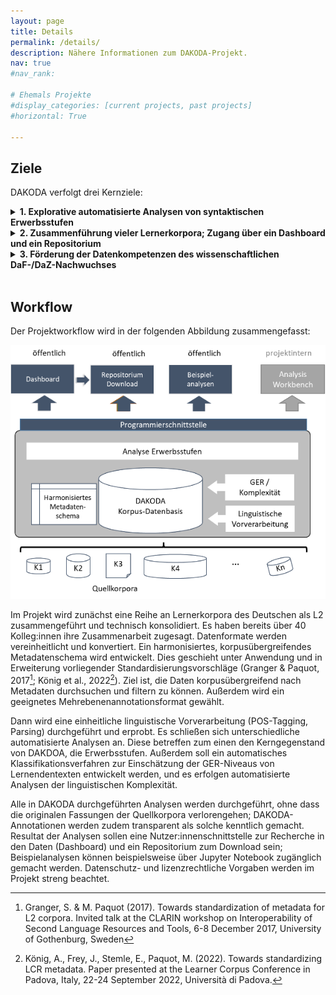 ```yaml
---
layout: page
title: Details
permalink: /details/
description: Nähere Informationen zum DAKODA-Projekt.
nav: true
#nav_rank:

# Ehemals Projekte
#display_categories: [current projects, past projects]
#horizontal: True

---
```

## Ziele

DAKODA verfolgt drei Kernziele:

<details>
  <summary><b>1.	Explorative automatisierte Analysen von syntaktischen Erwerbsstufen </b></summary>
  <div>
  <p>
  Linguistischer Dreh- und Angelpunkt in DAKODA sind die sogenannten Erwerbsstufen, die v.a. basale Wortstellungsmuster im Fremd- und Zweitsprachenerwerb (L2) fokussieren. Sie wurden zunächst im ZISA-Projekt beschrieben (Clahsen et al., 1983) und dann insbesondere in der Processability Theory weiterentwickelt, wo sie eine fundamentale Rolle spielen (Lenzing et al., 2019; Pienemann, 1998; 2005). Auch in der Sprachdiagnostik finden sie in verschiedenen profilanalytischen Verfahren breite Anwendung (z.B. Grießhaber, 2012). Die Erwerbsstufen sind der wohl am intensivsten beforschte linguistische Aspekt des Deutschen als L2. Dennoch bleiben teils grundlegende Gesichtspunkte dazu eher lückenhaft beantwortet, und es ergeben sich weiterführende Fragestellungen. </p>

  <p>
  Zum einen gilt dies für unterschiedliche Facetten von Variation. Denkbar ist, dass verschiedene lernendeninterne (z.B. das Erwerbsalter) und -externe (z.B. Aufgabenstellungen) Variationsfaktoren den Aneignungsverlauf der für die Erwerbsstufen relevanten sprachlichen Gegenstände beeinflussen könnten. Auch die beträchtliche inter-, aber auch intraindividuelle lernersprachliche Variation selbst ist wieder ins Zentrum der Aufmerksamkeit der L2-Erwerbsforschung gerückt und wird durch verbesserte Analysemethoden deutlicher sichtbar als zuvor: Erwerbsverläufe erweisen sich oft als nicht-linear und dynamisch. Unterschiedliche Variationsdimensionen spielen für die Analysen im DAKODA-Projekt deshalb eine wichtige Rolle. </p>

  <p>
  Zum anderen ist der Fokus der Erwerbsstufen auf grundlegende Wortstellungsmuster und einige wenige morphologische Phänomene aus linguistischer Sicht eng. Mit welchen anderen sprachlichen Aspekten die Stufen zusammenhängen, ist bislang kaum erforscht. Durch die explorative automatisierte Analyse ausdifferenzierender sprachlicher Phänomene (z.B. Typen der Vorfeldbesetzung für den Erwerb von V2) und der linguistischen Komplexität sowie die vorgesehene automatische Klassifizierung der lernersprachlichen Texte in Niveaustufen des Gemeinsamen europäischen Regerenzrahmens (GER, Europarat, 2001, 2020) sollen in DAKODA etwaige derartige Zusammenhänge ins Licht gerückt werden. </p>

  <p>
  Grundsätzlich ist zu konzedieren, dass automatisierte Lernersprachenanalysen von erheblichen technischen Herausforderungen geprägt und fehleranfällig sind. Ziel von DAKODA ist deshalb zunächst eine erste, fundierte und gut reflektierte Einschätzung prinzipieller Möglichkeiten und Grenzen automatischer Analyseverfahren für L2-Erwerbsstufen des Deutschen. Dazu werden die in DAKODA zu entwickelnden automatisierten Annotationsverfahren iterativ in mehreren Qualitätsprüfungszyklen prozessorientiert hinsichtlich ihrer Genauigkeit und Validität eingeschätzt und revidiert. Die geplanten Tools tragen also explorativen Charakter. </p>

  <div class="container">
    <div class="row">
      <div class="col">
        <img src="../assets/img/ablauf-dakoda.png" class="img-fluid" alt="Ablauf DAKODA" title="" />
      </div>
    </div>
  </div>

  </div>
</details>

<details>
  <summary><b>2. Zusammenführung vieler Lernerkorpora; Zugang über ein Dashboard und ein Repositorium </b></summary>
  <div>
  <p>
  Viele Studien befassen sich empirisch mit den oben beschriebenen Erwerbsstufen und analysieren in der Regel selbst neu erhobene Daten. Allerdings beziehen sich diese Arbeiten oft auf wenige Lernende. Hinzu kommt, dass die L2-Daten – aus oft plausiblen rechtlichen und/oder ethischen oder aber ressourcenbezogenen Gründen – meist nicht publiziert werden. Öffentliche Lernerkorpora des Deutschen wiederum sind nicht immer leicht auffindbar und/oder zugänglich. Größere Lernerkorpora wie etwa FALKO oder MERLIN sind nicht hinsichtlich der Erwerbsstufen annotiert.
  </p>
  <p>
  Auf inhaltlich-methodischer Ebene würde eine breitere Datenbasis Befunde zum L2-Erwerb somit auf eine deutlich solidere Grundlage stellen. Auf Ebene des Datenmanagements entspricht eine Veröffentlichung von Forschungsdaten den
  <a href="https://forschungsdaten.info/themen/veroeffentlichen-und-archivieren/faire-daten/">FAIR-Prinzipien</a>: Daten sollen auffindbar, zugänglich, interoperabel und wiederverwendbar sein.
  </p>
  <p>
  Vor diesem Hintergrund sollen in DAKODA möglichst viele veröffentlichte und, so rechtlich und ethisch möglich, auch bislang unveröffentlichte Lernerkorpora technisch zusammengeführt werden. Bislang haben bereits über 40 Kolleg:innen einer Zusammenarbeit zugestimmt. Zu DAKODA werden unter anderem das <a href="https://www.merlin-platform.eu/#">MERLIN-Korpus</a> und Korpora der <a href="https://hu-berlin.de/falko">FALKO-Familie</a> beitragen, aber auch <a href="https://corpora.uni-hamburg.de/hzsk/de/islandora/object/spoken-corpus:hamatac">HaMaTaC</a> und <a href="https://www.fdr.uni-hamburg.de/record/1483#.Y-OzF62ZNPY">HaMoTiC</a> oder das <a href="https://archive.mpi.nl/islandora/object/lat%3A1839_00_0000_0000_0004_CCAC_E">ESF-Korpus</a>. Wenn Sie Interesse an einer Datenspende haben, kontaktieren Sie uns gern.
  </p>
  <p>
  Diese Lernerkorpusdaten werden mit explorativen automatisierten Annotationen angereichert (siehe Ziel 1). Die Lernerkorpora werden dann zum einen in einem Online-Speicherort (Repositorium) abgelegt. Von dort können sie in Abhängigkeit von datenschutz- und lizenzrechtlichen Bestimmungen heruntergeladen werden. Zum anderen wird in DAKODA ein Dashboard produziert, also eine Nutzer:innenschnittstelle.  Dafür entwickelt das Team ein Metadatenschema, über das die einzelnen Korpora miteinander verankert werden, sodass korpusübergreifend in ihnen gesucht werden kann.
  </p>
  <p>
  Das Dashboard wird auf den Kernschwerpunkt von DAKODA bezogene Such- und Filterfunktionen sowie einige Visualisierungsfunktionen beinhalten. DAKODA ist damit keine allgemeine Korpusinfrastruktur für Lernerkorpora des Deutschen, sondern konzentriert sich auf die genannten, ausgewählten linguistischen Gegenstände und deren explorative automatisierte Analyse.
  </p>
  </div>
</details>

<details>
  <summary><b>3. Förderung der Datenkompetenzen des wissenschaftlichen DaF-/DaZ-Nachwuchses </b></summary>
  <div>
  <p>
  Übergeordnetes Ziel von DAKODA ist die Förderung der Datenmanagement- und Datenanalysekompetenzen des wissenschaftlichen DaF/DaZ-Nachwuchses.  Dieses Desiderat erwächst aus den immer größeren zur Verfügung stehenden, oft heterogenen (L2-)Datenmengen und vor dem Hintergrund der wachsenden Bedeutung des Forschungsdatenmanagements. DAKODA soll Wissen zum Umgang mit großen Datensätzen in korpusübergreifenden Ansätzen, zu Datenformaten und -konvertierungen, automatischen Analysen und deren Herausforderungen, aber auch zu Visualisierungsmöglichkeiten nicht nur innerhalb des Projekts selbst, sondern darüber hinaus auch an die Community von Nachwuchskolleg:innen des Fachs DaF/DaZ vermitteln. Deshalb wird eine Reihe offener digitaler Workshops und Hackathons durchgeführt, um solche Fähigkeiten tiefer im Fach zu verankern. </p>
  <p>
  Wir informieren über aktuelle Veranstaltungen in einem Newsletter. Sprechen Sie uns an, wenn Sie Interesse haben.
  </p>
  </div>
</details>

<br />

## Workflow

Der Projektworkflow wird in der folgenden Abbildung zusammengefasst:

<div class="container">
  <div class="row">
    <div class="col">
      <img src="../assets/img/workflow-dakoda.png" class="img-fluid" alt="Workflow DAKODA" title="" />
    </div>
  </div>
</div>

Im Projekt wird zunächst eine Reihe an Lernerkorpora des Deutschen als L2 zusammengeführt und technisch konsolidiert. Es haben bereits über 40 Kolleg:innen ihre Zusammenarbeit zugesagt. Datenformate werden vereinheitlicht und konvertiert. Ein harmonisiertes, korpusübergreifendes Metadatenschema wird entwickelt. Dies geschieht unter Anwendung und in Erweiterung vorliegender Standardisierungsvorschläge (Granger & Paquot, 2017[^1]; König et al., 2022[^2]). Ziel ist, die Daten korpusübergreifend nach Metadaten durchsuchen und filtern zu können. Außerdem wird ein geeignetes Mehrebenenannotationsformat gewählt.

Dann wird eine einheitliche linguistische Vorverarbeitung (POS-Tagging, Parsing) durchgeführt und erprobt. Es schließen sich unterschiedliche automatisierte Analysen an. Diese betreffen zum einen den Kerngegenstand von DAKDOA, die Erwerbsstufen. Außerdem soll ein automatisches Klassifikationsverfahren zur Einschätzung der GER-Niveaus von Lernendentexten entwickelt werden, und es erfolgen automatisierte Analysen der linguistischen Komplexität.

Alle in DAKODA durchgeführten Analysen werden durchgeführt, ohne dass die originalen Fassungen der Quellkorpora verlorengehen; DAKODA-Annotationen werden zudem transparent als solche kenntlich gemacht.
Resultat der Analysen sollen eine Nutzer:innenschnittstelle zur Recherche in den Daten (Dashboard) und ein Repositorium zum Download sein; Beispielanalysen können beispielsweise über Jupyter Notebook zugänglich gemacht werden.
Datenschutz- und lizenzrechtliche Vorgaben werden im Projekt streng beachtet.

[^1]: Granger, S. & M. Paquot (2017). Towards standardization of metadata for L2 corpora. Invited talk at the CLARIN workshop on Interoperability of Second Language Resources and Tools, 6-8 December 2017, University of Gothenburg, Sweden
[^2]: König, A., Frey, J., Stemle, E., Paquot, M. (2022). Towards standardizing LCR metadata. Paper presented at the Learner Corpus Conference in Padova, Italy, 22-24 September 2022, Università di Padova.
